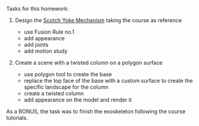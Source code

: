 Tasks for this homework:
   
   1. Design the [Scotch Yoke Mechanism](https://www.youtube.com/watch?v=HhX-8RyP214) taking the course as reference
        - use Fusion Rule no.1
        - add appearance
        - add joints
        - add motion study
        
   2. Create a scene with a twisted column on a polygon surface
        - use polygon tool to create the base
        - replace the top face of the base with a custom surface to create the specific landscape for the column
        - create a twisted column
        - add appearance on the model and render it
        
        
   As a BONUS, the task was to finish the exoskeleton following the course tutorials.
